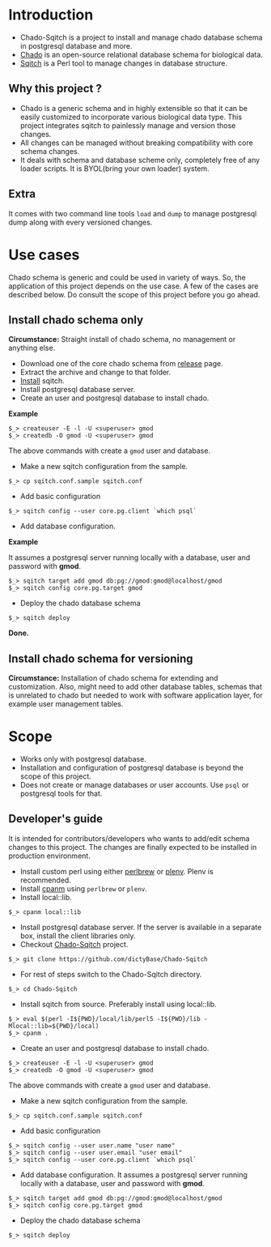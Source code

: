 # Introduction 
* Chado-Sqitch is a project to install and manage chado database schema in postgresql database and more. 
* [Chado](http://gmod.org/wiki/Introduction_to_Chado) is an open-source relational database schema for biological data.
* [Sqitch](http://sqitch.org) is a Perl tool to manage changes in database structure. 
## Why this project ?
* Chado is a generic schema and in highly extensible so that it can be easily
  customized to incorporate various biological data type. This project
  integrates sqitch to painlessly manage and version those changes.
* All changes can be managed without breaking compatibility with core schema changes.
* It deals with schema and database scheme only, completely free of any loader scripts. It is BYOL(bring your own loader) system.
## Extra
It comes with two command line tools ```load``` and ```dump``` to manage postgresql dump along with every versioned changes.


# Use cases
Chado schema is generic and could be used in variety of ways. So, the
application of this project depends on the use case. A few of the cases are
described below. Do consult the scope of this project  before you go ahead.

## Install chado schema only

__Circumstance:__ Straight install of chado schema, no management or anything else.


* Download one of the core chado schema from [release](https://github.com/dictyBase/Chado-Sqitch/releases) page. 
* Extract the archive and change to that folder.
* [Install](http://sqitch.org) sqitch.
* Install postgresql database server.  
* Create an user and postgresql database to install chado.

__Example__

```shell
$_> createuser -E -l -U <superuser> gmod
$_> createdb -O gmod -U <superuser> gmod
```

The above commands with create a ```gmod``` user and database.

* Make a new sqitch configuration from the sample.

```$_> cp sqitch.conf.sample sqitch.conf``` 


* Add basic configuration

```shell
$_> sqitch config --user core.pg.client `which psql`
```

* Add database configuration. 

__Example__

It assumes a postgresql server running locally with a
  database, user and password with __gmod__.

```shell
$_> sqitch target add gmod db:pg://gmod:gmod@localhost/gmod
$_> sqitch config core.pg.target gmod
``` 

* Deploy the chado database schema 

```$_> sqitch deploy ```

__Done.__


## Install chado schema for versioning
__Circumstance:__ Installation of chado schema for extending and customization.
Also, might need to add other database tables, schemas that is unrelated to chado
but needed to work with software application layer, for example user management tables.

# Scope
* Works only with postgresql database.
* Installation and configuration of postgresql database is beyond the scope of this project.
* Does not create or manage databases or user accounts. Use ```psql``` or postgresql tools for that.


## Developer's guide
It is intended for contributors/developers who wants to add/edit schema changes to this project.
The changes are finally expected to be installed in production environment.

* Install custom perl using either [perlbrew](http://perlbrew.pl/) or [plenv](https://github.com/tokuhirom/plenv). 
  Plenv is recommended.
* Install [cpanm](https://metacpan.org/release/App-cpanminus) using ```perlbrew``` or ```plenv```.
* Install local::lib.

```
$_> cpanm local::lib
```

* Install postgresql database server. If the server is available in a separate box, install the client libraries only. 
* Checkout [Chado-Sqitch](https://github.com/dictyBase/Chado-Sqitch) project.

```$_> git clone https://github.com/dictyBase/Chado-Sqitch```

* For rest of steps switch to the Chado-Sqitch directory.

```$_> cd Chado-Sqitch```

* Install sqitch from source. Preferably install using local::lib.

```shell
$_> eval $(perl -I${PWD}/local/lib/perl5 -I${PWD}/lib -Mlocal::lib=${PWD}/local)
$_> cpanm .
```

* Create an user and postgresql database to install chado.

```shell
$_> createuser -E -l -U <superuser> gmod
$_> createdb -O gmod -U <superuser> gmod
```

The above commands with create a ```gmod``` user and database.

* Make a new sqitch configuration from the sample.

```$_> cp sqitch.conf.sample sqitch.conf``` 

* Add basic configuration

```shell
$_> sqitch config --user user.name "user name"
$_> sqitch config --user user.email "user email"
$_> sqitch config --user core.pg.client `which psql`
```

* Add database configuration. It assumes a postgresql server running locally with a
  database, user and password with __gmod__.

```shell
$_> sqitch target add gmod db:pg://gmod:gmod@localhost/gmod
$_> sqitch config core.pg.target gmod
``` 

* Deploy the chado database schema 

```$_> sqitch deploy ```

